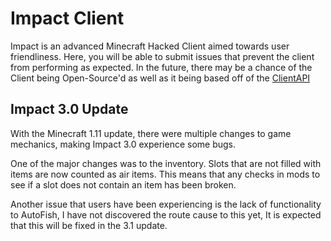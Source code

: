 # Impact Client

Impact is an advanced Minecraft Hacked Client aimed towards user friendliness.
Here, you will be able to submit issues that prevent the client from performing as expected.
In the future, there may be a chance of the Client being Open-Source'd as well as it being based off of the [ClientAPI](https://github.com/ZeroMemes/ClientAPI)

## Impact 3.0 Update
With the Minecraft 1.11 update, there were multiple changes to game mechanics, making Impact 3.0 experience some bugs.

One of the major changes was to the inventory. Slots that are not filled with items are now counted as air items.
This means that any checks in mods to see if a slot does not contain an item has been broken.

Another issue that users have been experiencing is the lack of functionality to AutoFish, I have not discovered the
route cause to this yet, It is expected that this will be fixed in the 3.1 update.
